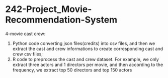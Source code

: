 # 242-Project_Movie-Recommendation-System

4-movie cast crew:
  1. Python code converting json files(credits) into csv files, and then we extract the cast and crew informations to create corresponding cast and crew csv files;
  2. R code to preprocess the cast and crew dataset. For example, we only extract three actors and 1 directors per movie, and then according to the frequency, we extract top 50 directors and top 150 actors 
